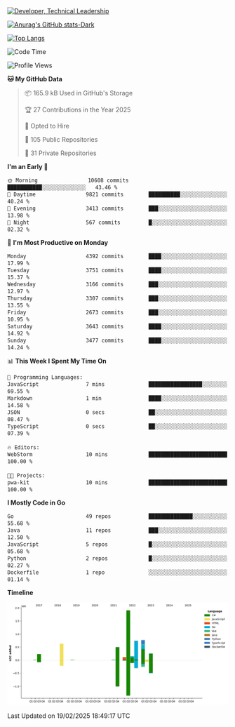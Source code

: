<div>
  <a href="https://www.linkedin.com/in/arielpineiro/" target="_blank" rel="nofollow noopener noreferrer">
    <img src="https://img.shields.io/badge/-LinkedIn-%230077B5?style=for-the-badge&logo=linkedin&logoColor=white" alt="Developer, Technical Leadership" title="Ariel Piñeiro">
  </a>
</div>

[![Anurag's GitHub stats-Dark](https://github-readme-stats.vercel.app/api?username=arielsrv&show_icons=true&theme=dark#gh-dark-mode-only)](https://github.com/anuraghazra/github-readme-stats#gh-dark-mode-only)

[![Top Langs](https://github-readme-stats.vercel.app/api/top-langs/?username=arielsrv&layout=compact&langs_count=10&theme=dark#gh-dark-mode-only)](https://github.com/anuraghazra/github-readme-stats&theme=dark#gh-dark-mode-only)

<!--START_SECTION:waka-->
![Code Time](http://img.shields.io/badge/Code%20Time-1%2C131%20hrs%2018%20mins-blue)

![Profile Views](http://img.shields.io/badge/Profile%20Views-0-blue)

**🐱 My GitHub Data** 

> 📦 165.9 kB Used in GitHub's Storage 
 > 
> 🏆 27 Contributions in the Year 2025
 > 
> 💼 Opted to Hire
 > 
> 📜 105 Public Repositories 
 > 
> 🔑 31 Private Repositories 
 > 
**I'm an Early 🐤** 

```text
🌞 Morning                10608 commits       ███████████░░░░░░░░░░░░░░   43.46 % 
🌆 Daytime                9821 commits        ██████████░░░░░░░░░░░░░░░   40.24 % 
🌃 Evening                3413 commits        ███░░░░░░░░░░░░░░░░░░░░░░   13.98 % 
🌙 Night                  567 commits         █░░░░░░░░░░░░░░░░░░░░░░░░   02.32 % 
```
📅 **I'm Most Productive on Monday** 

```text
Monday                   4392 commits        ████░░░░░░░░░░░░░░░░░░░░░   17.99 % 
Tuesday                  3751 commits        ████░░░░░░░░░░░░░░░░░░░░░   15.37 % 
Wednesday                3166 commits        ███░░░░░░░░░░░░░░░░░░░░░░   12.97 % 
Thursday                 3307 commits        ███░░░░░░░░░░░░░░░░░░░░░░   13.55 % 
Friday                   2673 commits        ███░░░░░░░░░░░░░░░░░░░░░░   10.95 % 
Saturday                 3643 commits        ████░░░░░░░░░░░░░░░░░░░░░   14.92 % 
Sunday                   3477 commits        ████░░░░░░░░░░░░░░░░░░░░░   14.24 % 
```


📊 **This Week I Spent My Time On** 

```text
💬 Programming Languages: 
JavaScript               7 mins              █████████████████░░░░░░░░   69.55 % 
Markdown                 1 min               ████░░░░░░░░░░░░░░░░░░░░░   14.58 % 
JSON                     0 secs              ██░░░░░░░░░░░░░░░░░░░░░░░   08.47 % 
TypeScript               0 secs              ██░░░░░░░░░░░░░░░░░░░░░░░   07.39 % 

🔥 Editors: 
WebStorm                 10 mins             █████████████████████████   100.00 % 

🐱‍💻 Projects: 
pwa-kit                  10 mins             █████████████████████████   100.00 % 
```

**I Mostly Code in Go** 

```text
Go                       49 repos            ██████████████░░░░░░░░░░░   55.68 % 
Java                     11 repos            ███░░░░░░░░░░░░░░░░░░░░░░   12.50 % 
JavaScript               5 repos             █░░░░░░░░░░░░░░░░░░░░░░░░   05.68 % 
Python                   2 repos             █░░░░░░░░░░░░░░░░░░░░░░░░   02.27 % 
Dockerfile               1 repo              ░░░░░░░░░░░░░░░░░░░░░░░░░   01.14 % 
```



**Timeline**

![Lines of Code chart](https://raw.githubusercontent.com/arielsrv/arielsrv/main/assets/bar_graph.png)


 Last Updated on 19/02/2025 18:49:17 UTC
<!--END_SECTION:waka-->
